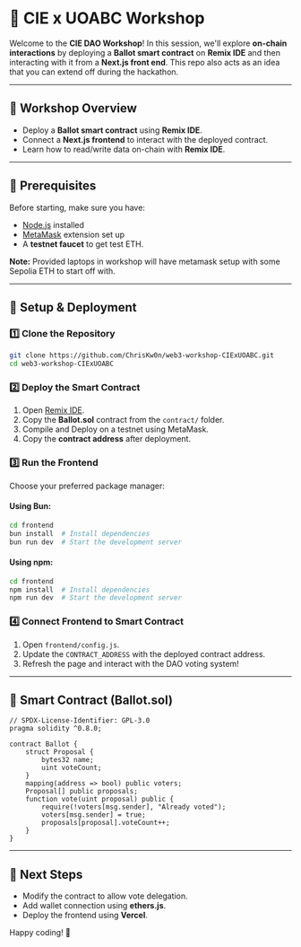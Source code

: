 # 🚀 CIE x UOABC Workshop

Welcome to the **CIE DAO Workshop**! In this session, we'll explore **on-chain interactions** by deploying a **Ballot smart contract** on **Remix IDE** and then interacting with it from a **Next.js front end**. This repo also acts as an idea that you can extend off during the hackathon.

---

## 📌 Workshop Overview

- Deploy a **Ballot smart contract** using **Remix IDE**.
- Connect a **Next.js frontend** to interact with the deployed contract.
- Learn how to read/write data on-chain with **Remix IDE**.

---

## 🎯 Prerequisites

Before starting, make sure you have:

- [Node.js](https://nodejs.org/) installed
- [MetaMask](https://metamask.io/) extension set up
- A **testnet faucet** to get test ETH.

**Note:** Provided laptops in workshop will have metamask setup with some Sepolia ETH to start off with.

---

## 🔧 Setup & Deployment

### 1️⃣ Clone the Repository
```sh
git clone https://github.com/ChrisKw0n/web3-workshop-CIExUOABC.git
cd web3-workshop-CIExUOABC
```

### 2️⃣ Deploy the Smart Contract
1. Open [Remix IDE](https://remix.ethereum.org/).
2. Copy the **Ballot.sol** contract from the `contract/` folder.
3. Compile and Deploy on a testnet using MetaMask.
4. Copy the **contract address** after deployment.

### 3️⃣ Run the Frontend
Choose your preferred package manager:

#### Using Bun:
```sh
cd frontend
bun install  # Install dependencies
bun run dev  # Start the development server
```

#### Using npm:
```sh
cd frontend
npm install  # Install dependencies
npm run dev  # Start the development server
```

### 4️⃣ Connect Frontend to Smart Contract
1. Open `frontend/config.js`.
2. Update the `CONTRACT_ADDRESS` with the deployed contract address.
3. Refresh the page and interact with the DAO voting system!

---

## 📜 Smart Contract (Ballot.sol)
```solidity
// SPDX-License-Identifier: GPL-3.0
pragma solidity ^0.8.0;

contract Ballot {
    struct Proposal {
        bytes32 name;
        uint voteCount;
    }
    mapping(address => bool) public voters;
    Proposal[] public proposals;
    function vote(uint proposal) public {
        require(!voters[msg.sender], "Already voted");
        voters[msg.sender] = true;
        proposals[proposal].voteCount++;
    }
}
```

---

## 🚀 Next Steps
- Modify the contract to allow vote delegation.
- Add wallet connection using **ethers.js**.
- Deploy the frontend using **Vercel**.

Happy coding! 🎉
